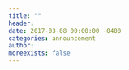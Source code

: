 ```yaml
---
title: ""
header:
date: 2017-03-08 00:00:00 -0400
categories: announcement
author:
moreexists: false
---
```

<!-- embedded slides should have width="640" height="389" -->

